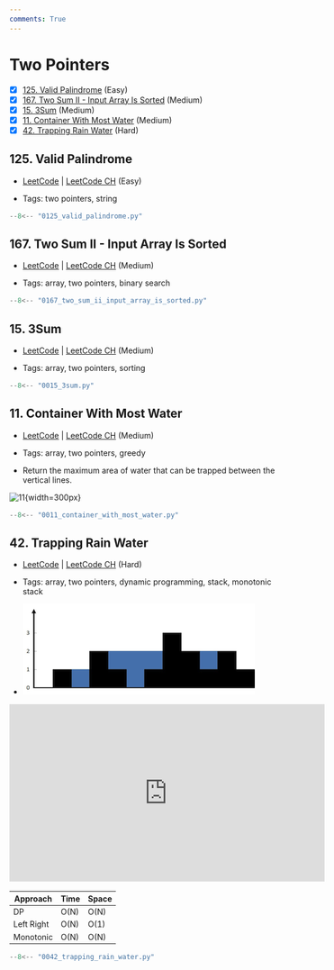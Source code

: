 ```yaml
---
comments: True
---
```


# Two Pointers

- [x] [125. Valid Palindrome](https://leetcode.cn/problems/valid-palindrome/) (Easy)
- [x] [167. Two Sum II - Input Array Is Sorted](https://leetcode.cn/problems/two-sum-ii-input-array-is-sorted/) (Medium)
- [x] [15. 3Sum](https://leetcode.cn/problems/3sum/) (Medium)
- [x] [11. Container With Most Water](https://leetcode.cn/problems/container-with-most-water/) (Medium)
- [x] [42. Trapping Rain Water](https://leetcode.cn/problems/trapping-rain-water/) (Hard)

## 125. Valid Palindrome

-   [LeetCode](https://leetcode.com/problems/valid-palindrome/) | [LeetCode CH](https://leetcode.cn/problems/valid-palindrome/) (Easy)

-   Tags: two pointers, string

```python title="125. Valid Palindrome - Python Solution"
--8<-- "0125_valid_palindrome.py"
```

## 167. Two Sum II - Input Array Is Sorted

-   [LeetCode](https://leetcode.com/problems/two-sum-ii-input-array-is-sorted/) | [LeetCode CH](https://leetcode.cn/problems/two-sum-ii-input-array-is-sorted/) (Medium)

-   Tags: array, two pointers, binary search

```python title="167. Two Sum II - Input Array Is Sorted - Python Solution"
--8<-- "0167_two_sum_ii_input_array_is_sorted.py"
```

## 15. 3Sum

-   [LeetCode](https://leetcode.com/problems/3sum/) | [LeetCode CH](https://leetcode.cn/problems/3sum/) (Medium)

-   Tags: array, two pointers, sorting

```python title="15. 3Sum - Python Solution"
--8<-- "0015_3sum.py"
```

## 11. Container With Most Water

-   [LeetCode](https://leetcode.com/problems/container-with-most-water/) | [LeetCode CH](https://leetcode.cn/problems/container-with-most-water/) (Medium)

-   Tags: array, two pointers, greedy
-   Return the maximum area of water that can be trapped between the vertical lines.

![11](https://s3-lc-upload.s3.amazonaws.com/uploads/2018/07/17/question_11.jpg){width=300px}

```python title="11. Container With Most Water - Python Solution"
--8<-- "0011_container_with_most_water.py"
```

## 42. Trapping Rain Water

-   [LeetCode](https://leetcode.com/problems/trapping-rain-water/) | [LeetCode CH](https://leetcode.cn/problems/trapping-rain-water/) (Hard)

-   Tags: array, two pointers, dynamic programming, stack, monotonic stack
-   ![42](../assets/0042.png)

<iframe width="560" height="315" src="https://www.youtube.com/embed/ZI2z5pq0TqA?si=OEYg01dbmzvmtIwZ" title="YouTube video player" frameborder="0" allow="accelerometer; autoplay; clipboard-write; encrypted-media; gyroscope; picture-in-picture; web-share" referrerpolicy="strict-origin-when-cross-origin" allowfullscreen></iframe>

| Approach   | Time | Space |
| ---------- | ---- | ----- |
| DP         | O(N) | O(N)  |
| Left Right | O(N) | O(1)  |
| Monotonic  | O(N) | O(N)  |

```python title="42. Trapping Rain Water - Python Solution"
--8<-- "0042_trapping_rain_water.py"
```
